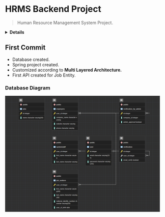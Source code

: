 # HRMS Backend Project
> Human Resource Management System Project.

<details>
<summary><strong>Details</strong></summary>
  
-   [First Commit](#first-commit)
  - [Database Diagram](#database-diagram)   
</details>

## First Commit
<ul>
<li><a>Database created.</a></li>
<li><a>Spring project created.</a></li>
<li><a>Customized according to <b>Multi Layered Architecture.</b></a></li>
<li><a>First API created for Job Entity.</a></li>
</ul>

### Database Diagram
![databasediagram](https://raw.githubusercontent.com/Ebubekiryzc/GitHubImages/master/HRMS/Readme/HRMS%20Database%20Diagram.png)
